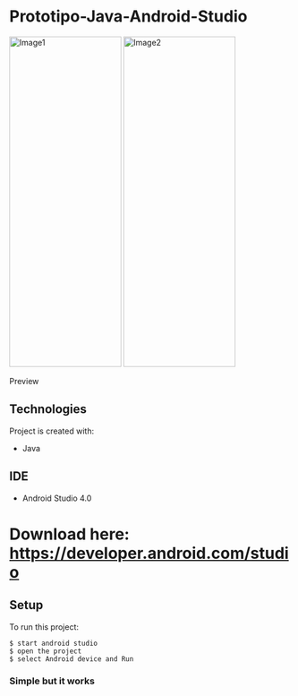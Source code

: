 # Prototipo-Java-Android-Studio
<img src="https://user-images.githubusercontent.com/61395827/97239798-1e020b00-17b2-11eb-902e-2c3f4396a1c6.jpg" alt="Image1" width="200" height="590">
<img src="https://user-images.githubusercontent.com/61395827/97239826-2fe3ae00-17b2-11eb-8ff0-deaad865de5c.jpg" alt="Image2" width="200" height="590">



Preview
## Technologies
Project is created with:
* Java

## IDE
* Android Studio 4.0
# Download here: https://developer.android.com/studio

## Setup
To run this project:

```
$ start android studio
$ open the project
$ select Android device and Run
```

### Simple but it works
